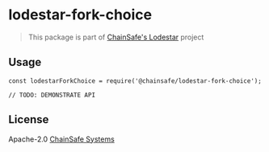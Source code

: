 # lodestar-fork-choice

> This package is part of [ChainSafe's Lodestar](https://lodestar.chainsafe.io) project

## Usage

```
const lodestarForkChoice = require('@chainsafe/lodestar-fork-choice');

// TODO: DEMONSTRATE API
```

## License

Apache-2.0 [ChainSafe Systems](https://chainsafe.io)
